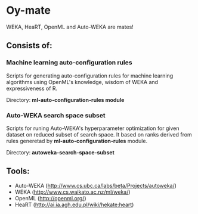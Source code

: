 # Oy-mate

WEKA, HeaRT, OpenML and Auto-WEKA are mates!

## Consists of:
### Machine learning auto-configuration rules

Scripts for generating auto-configuration rules for machine learning algorithms using OpenML's knowledge, wisdom of WEKA and expressiveness of R.

Directory: **ml-auto-configuration-rules module**

### Auto-WEKA search space subset

Scripts for runing Auto-WEKA's hyperparameter optimization for given dataset on reduced subset of search space. It based on ranks derived from rules generetad by **ml-auto-configuration-rules** module.

Directory: **autoweka-search-space-subset**

## Tools:

  * Auto-WEKA (http://www.cs.ubc.ca/labs/beta/Projects/autoweka/)
  * WEKA (http://www.cs.waikato.ac.nz/ml/weka/)
  * OpenML (http://openml.org/)
  * HeaRT (http://ai.ia.agh.edu.pl/wiki/hekate:heart)
